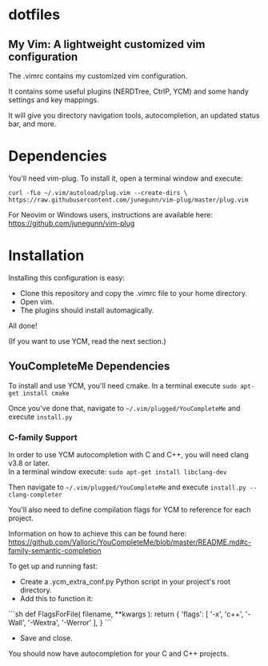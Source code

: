 # dotfiles

## My Vim: A lightweight customized vim configuration

The .vimrc contains my customized vim configuration.  

It contains some useful plugins (NERDTree, CtrlP, YCM) and some handy settings and key mappings.

It will give you directory navigation tools, autocompletion, an updated status bar, and more.

<h1>Dependencies</h1>

You'll need vim-plug.  To install it, open a terminal window and execute:

`curl -fLo ~/.vim/autoload/plug.vim --create-dirs \`
<br>`https://raw.githubusercontent.com/junegunn/vim-plug/master/plug.vim`

For Neovim or Windows users, instructions are available here: https://github.com/junegunn/vim-plug

<h1>Installation</h1>

Installing this configuration is easy:

<ul>
  <li>Clone this repository and copy the .vimrc file to your home directory.
  <li>Open vim.
  <li>The plugins should install automagically.  
</ul>

All done!

(If you want to use YCM, read the next section.)

## YouCompleteMe Dependencies

To install and use YCM, you'll need cmake.  In a terminal execute `sudo apt-get install cmake`

Once you've done that, navigate to `~/.vim/plugged/YouCompleteMe` and execute  `install.py`

### C-family Support

In order to use YCM autocompletion with C and C++, you will need clang v3.8 or later.
<br>In a terminal window execute: `sudo apt-get install libclang-dev`

Then navigate to `~/.vim/plugged/YouCompleteMe` and execute  `install.py --clang-completer`

You'll also need to define compilation flags for YCM to reference for each project.

Information on how to achieve this can be found here: 
https://github.com/Valloric/YouCompleteMe/blob/master/README.md#c-family-semantic-completion

To get up and running fast:
<ul>
<li>Create a .ycm_extra_conf.py Python script in your project's root directory.</li>
<li>Add this to function it:</li></ul>
```sh
def FlagsForFile( filename, **kwargs ):
  return {
    'flags': [ '-x', 'c++', '-Wall', '-Wextra', '-Werror' ],
    }
```
<ul><li>Save and close.</li></ul>

You should now have autocompletion for your C and C++ projects.
